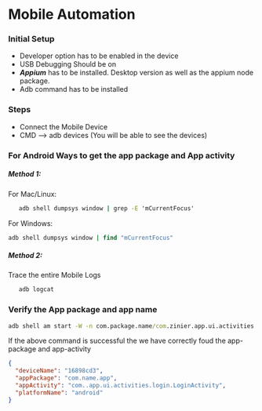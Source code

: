 # Mobile Automation

### Initial Setup

* Developer option has to be enabled in the device
* USB Debugging Should be on
* ***Appium*** has to be installed. Desktop version as well as the appium node package.
* Adb command has to be installed

### Steps
* Connect the Mobile Device
* CMD --> adb devices (You will be able to see the devices)

### For Android Ways to get the app package and App activity
##### Method 1:
For Mac/Linux:
```cmd
   adb shell dumpsys window | grep -E 'mCurrentFocus' 
```
For Windows:
```cmd
adb shell dumpsys window | find "mCurrentFocus"
```
##### Method 2:
Trace the entire Mobile Logs
```cmd
   adb logcat
```

### Verify the App package and app name
```cmd
adb shell am start -W -n com.package.name/com.zinier.app.ui.activities.activity -S -a android.intent.action.MAIN -c android.intent.category.LAUNCHER -f 0x10200000
```
If the above command is successful the we have correctly foud the app-package and app-activity




```json
{
  "deviceName": "16898cd3",
  "appPackage": "com.name.app",
  "appActivity": "com..app.ui.activities.login.LoginActivity",
  "platformName": "android"
}
```
